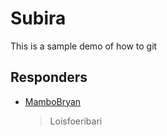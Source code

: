 # Subira
This is a sample demo of how to git

## Responders
- [MamboBryan](https://github.com/MamboBryan)
  > Loisfoeribari